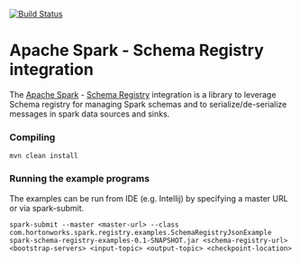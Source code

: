 [![Build Status](https://travis-ci.org/hortonworks-spark/spark-schema-registry.svg?branch=master)](https://travis-ci.org/hortonworks-spark/spark-schema-registry)

# Apache Spark - Schema Registry integration

The [Apache Spark](https://spark.apache.org/) - [Schema Registry](https://github.com/hortonworks/registry) integration is a library to leverage Schema registry for managing Spark schemas and to serialize/de-serialize messages in spark data sources and sinks.

### Compiling

    mvn clean install

### Running the example programs

The examples can be run from IDE (e.g. Intellij) by specifying a master URL or via spark-submit.

    spark-submit --master <master-url> --class com.hortonworks.spark.registry.examples.SchemaRegistryJsonExample
    spark-schema-registry-examples-0.1-SNAPSHOT.jar <schema-registry-url> <bootstrap-servers> <input-topic> <output-topic> <checkpoint-location>
